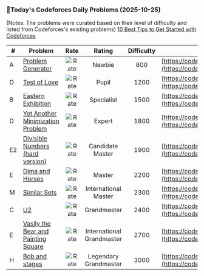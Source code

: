 ### 🌟Today's Codeforces Daily Problems (2025-10-25)
(Notes: The problems were curated based on their level of difficulty and listed from Codeforces's existing problems)
[10 Best Tips to Get Started with Codeforces](https://github.com/ika9810/Codeforces-Daily-Problems/blob/main/10%20Best%20Tips%20to%20Get%20Started%20with%20Codeforces.md)

| # | Problem | Rate| Rating | Difficulty | Contest |
|---| ----- | :--------: | :----------: | :----------: | ---------- |
|A|[Problem Generator](https://codeforces.com/contest/1980/problem/A)|![Rate](https://img.shields.io/badge/Newbie-800-lightgrey)|Newbie|800|[https://codeforces.com/contest/1980](https://codeforces.com/contest/1980)|
|D|[Test of Love](https://codeforces.com/contest/1992/problem/D)|![Rate](https://img.shields.io/badge/Pupil-1200-brightgreen)|Pupil|1200|[https://codeforces.com/contest/1992](https://codeforces.com/contest/1992)|
|B|[Eastern Exhibition](https://codeforces.com/contest/1486/problem/B)|![Rate](https://img.shields.io/badge/Specialist-1500-9cf)|Specialist|1500|[https://codeforces.com/contest/1486](https://codeforces.com/contest/1486)|
|D|[Yet Another Minimization Problem](https://codeforces.com/contest/1637/problem/D)|![Rate](https://img.shields.io/badge/Expert-1800-blue)|Expert|1800|[https://codeforces.com/contest/1637](https://codeforces.com/contest/1637)|
|E2|[Divisible Numbers (hard version)](https://codeforces.com/contest/1744/problem/E2)|![Rate](https://img.shields.io/badge/Candidate%20Master-1900-blueviolet)|Candidate Master|1900|[https://codeforces.com/contest/1744](https://codeforces.com/contest/1744)|
|E|[Dima and Horses](https://codeforces.com/contest/272/problem/E)|![Rate](https://img.shields.io/badge/Master-2200-orange)|Master|2200|[https://codeforces.com/contest/272](https://codeforces.com/contest/272)|
|M|[Similar Sets](https://codeforces.com/contest/1468/problem/M)|![Rate](https://img.shields.io/badge/International%20Master-2300-orange)|International Master|2300|[https://codeforces.com/contest/1468](https://codeforces.com/contest/1468)|
|C|[U2](https://codeforces.com/contest/1142/problem/C)|![Rate](https://img.shields.io/badge/Grandmaster-2400-red)|Grandmaster|2400|[https://codeforces.com/contest/1142](https://codeforces.com/contest/1142)|
|E|[Vasily the Bear and Painting Square](https://codeforces.com/contest/336/problem/E)|![Rate](https://img.shields.io/badge/International%20Grandmaster-2700-red)|International Grandmaster|2700|[https://codeforces.com/contest/336](https://codeforces.com/contest/336)|
|H|[Bob and stages](https://codeforces.com/contest/852/problem/H)|![Rate](https://img.shields.io/badge/Legendary%20Grandmaster-3000-red)|Legendary Grandmaster|3000|[https://codeforces.com/contest/852](https://codeforces.com/contest/852)|

